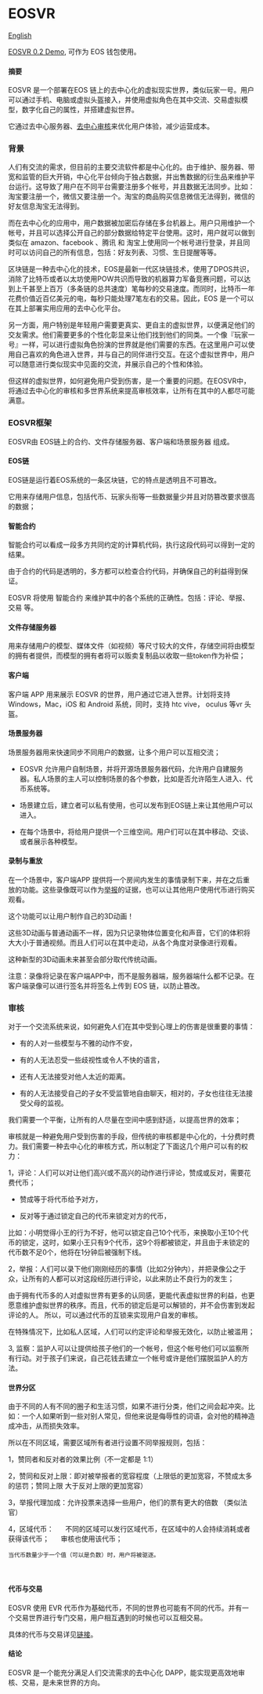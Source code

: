 # EOSVR

[English](README.md)

[EOSVR 0.2 Demo](https://github.com/EOSVR/EOSVR/blob/master/wallet-cn.md), 可作为 EOS 钱包使用。


#### 摘要

EOSVR 是一个部署在EOS 链上的去中心化的虚拟现实世界，类似玩家一号。用户可以通过手机、电脑或虚拟头盔接入，并使用虚拟角色在其中交流、交易虚拟模型，数字化自己的属性，并搭建虚拟世界。 

它通过去中心服务器、[去中心审核](README-cn.md#审核)来优化用户体验，减少运营成本。


### 背景 

人们有交流的需求，但目前的主要交流软件都是中心化的。由于维护、服务器、带宽和监管的巨大开销，中心化平台倾向于独占数据，并出售数据的衍生品来维护平台运行。这导致了用户在不同平台需要注册多个帐号，并且数据无法同步。比如：淘宝要注册一个，微信又要注册一个。淘宝的商品购买信息微信无法得到，微信的好友信息淘宝无法得到。

而在去中心化的应用中，用户数据被加密后存储在多台机器上。用户只用维护一个帐号，并且可以选择公开自己的部分数据给特定平台使用。这时，用户就可以做到类似在 amazon、facebook 、腾讯 和 淘宝上使用同一个帐号进行登录，并且同时可以访问自己的所有信息，包括：好友列表、习惯、生日提醒等等。 

区块链是一种去中心化的技术，EOS是最新一代区块链技术，使用了DPOS共识，消除了比特币或者以太坊使用POW共识而导致的机器算力军备竞赛问题，可以达到上千甚至上百万（多条链的总共速度）笔每秒的交易速度。而同时，比特币一年花费价值近百亿美元的电，每秒只能处理7笔左右的交易。因此，EOS 是一个可以在其上部署实用应用的去中心化平台。

另一方面，用户特别是年轻用户需要更真实、更自主的虚拟世界，以便满足他们的交友需求。他们需要更多的个性化彰显来让他们找到他们的同类。一个像『玩家一号』一样，可以进行虚拟角色扮演的世界就是他们需要的东西。在这里用户可以使用自己喜欢的角色进入世界，并与自己的同伴进行交互。在这个虚拟世界中，用户可以随意进行类似现实中见面的交流，并展示自己的个性和体验。 

但这样的虚拟世界，如何避免用户受到伤害，是一个重要的问题。在EOSVR中，将通过去中心化的审核和多世界系统来提高审核效率，让所有在其中的人都尽可能满意。


### EOSVR框架

EOSVR由 EOS链上的合约、文件存储服务器、客户端和场景服务器 组成。


#### EOS链

EOS链是运行着EOS系统的一条区块链，它的特点是透明且不可篡改。

它用来存储用户信息，包括代币、玩家头衔等一些数据量少并且对防篡改要求很高的数据；


#### 智能合约

智能合约可以看成一段多方共同约定的计算机代码，执行这段代码可以得到一定的结果。 

由于合约的代码是透明的，多方都可以检查合约代码，并确保自己的利益得到保证。 

EOSVR 将使用 智能合约 来维护其中的各个系统的正确性。包括：评论、举报、交易 等。


#### 文件存储服务器

用来存储用户的模型、媒体文件（如视频）等尺寸较大的文件，存储空间将由模型的拥有者提供，而模型的拥有者将可以贩卖复制品以收取一些token作为补偿；


#### 客户端

客户端 APP 用来展示 EOSVR 的世界，用户通过它进入世界。计划将支持 Windows，Mac，iOS 和 Android 系统，同时，支持 htc vive， oculus 等vr 头盔。 


#### 场景服务器

场景服务器用来快速同步不同用户的数据，让多个用户可以互相交流；

- EOSVR 允许用户自制场景，并将开源场景服务器代码，允许用户自建服务器。私人场景的主人可以控制场景的各个参数，比如是否允许陌生人进入、代币系统等。

- 场景建立后，建立者可以私有使用，也可以发布到EOS链上来让其他用户可以进入。

- 在每个场景中，将给用户提供一个三维空间。用户们可以在其中移动、交谈、或者展示各种模型。


#### 录制与重放

在一个场景中，客户端APP 提供将一个房间内发生的事情录制下来，并在之后重放的功能。这些录像既可以作为[举报](README-cn.md#审核)的证据，也可以让其他用户使用代币进行购买观看。

这个功能可以让用户制作自己的3D动画！

这些3D动画与普通动画不一样，因为只记录物体位置变化和声音，它们的体积将大大小于普通视频。而且人们可以在其中走动，从各个角度对录像进行观看。

这种新型的3D动画未来甚至会部分取代传统动画。


注意：录像将记录在客户端APP中，而不是服务器端，服务器端什么都不记录。在客户端录像可以进行签名并将签名上传到 EOS 链，以防止篡改。


### 审核

对于一个交流系统来说，如何避免人们在其中受到心理上的伤害是很重要的事情： 

- 有的人对一些模型与不雅的动作不安， 
  
- 有的人无法忍受一些歧视性或令人不快的语言， 

- 还有人无法接受对他人太近的距离。 
  
- 有的人无法接受自己的子女不受监管地自由聊天，相对的，子女也往往无法接受父母的监视。 
  

我们需要一个平衡，让所有的人尽量在空间中感到舒适，以提高世界的效率；

审核就是一种避免用户受到伤害的手段，但传统的审核都是中心化的，十分费时费力。我们需要一种去中心化的审核方式，所以制定了下面这几个用户可以有的权力： 

1，评论：人们可以对让他们高兴或不高兴的动作进行评论，赞成或反对，需要花费代币；

- 赞成等于将代币给予对方，

- 反对等于通过锁定自己的代币来锁定对方的代币，

比如：小明觉得小王的行为不好，他可以锁定自己10个代币，来换取小王10个代币的锁定，这时，如果小王只有9个代币，这9个将都被锁定，并且由于未锁定的代币数不足0个，他将在1分钟后被强制下线。 


2，举报：人们可以录下他们刚刚经历的事情（比如2分钟内），并把录像公之于众，让所有的人都可以对这段经历进行评论，以此来防止不良行为的发生；

由于拥有代币多的人对虚拟世界有更多的认同感，更能代表虚拟世界的利益，也更愿意维护虚拟世界的秩序。而且，代币的锁定后是可以解锁的，并不会伤害到发起评论的人。
所以，可以通过代币的互锁来实现用户自发的审核。

在特殊情况下，比如私人区域，人们可以约定评论和举报无效化，以防止被滥用； 


3, 监察：监护人可以让提供给孩子他们的一个帐号，但这个帐号他们可以监察所有行动。对于孩子们来说，自己花钱去建立一个帐号或许是他们摆脱监护人的方法。


#### 世界分区

由于不同的人有不同的圈子和生活习惯，如果不进行分类，他们之间会起冲突。比如：一个人如果听到一些对别人常见，但他来说是侮辱性的词语，会对他的精神造成冲击，从而损失效率。 

所以在不同区域，需要区域所有者进行设置不同举报规则，包括： 

1，赞同者和反对者的效果比例（不一定都是 1:1） 

2，赞同和反对上限：即对被举报者的宽容程度（上限低的更加宽容，不赞成太多的惩罚；赞同上限 大于反对上限的更加宽容） 

3，举报代理加成：允许投票来选择一些用户，他们的票有更大的倍数 （类似法官） 

4，区域代币： 
    
    不同的区域可以发行区域代币，在区域中的人会持续消耗或者获得该代币； 
    
    审核也使用该代币； 
    
    当代币数量少于一个值（可以是负数）时，用户将被驱逐。 
    
    
#### 代币与交易

EOSVR 使用 EVR 代币作为基础代币，不同的世界也可能有不同的代币。并有一个交易世界进行专门交易，用户相互遇到的时候也可以互相交易。

具体的代币与交易详见[链接](evr-cn.md)。



#### 结论 

EOSVR 是一个能充分满足人们交流需求的去中心化 DAPP，能实现更高效地审核、交易，是未来世界的方向。

